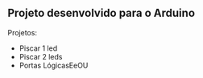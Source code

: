 ## Projeto desenvolvido para o Arduino

Projetos:
* Piscar 1 led
* Piscar 2 leds
* Portas LógicasEeOU
